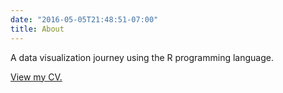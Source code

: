 ```yaml
---
date: "2016-05-05T21:48:51-07:00"
title: About
---
```


A data visualization journey using the R programming language.

[View my CV.](/about/cv.html)